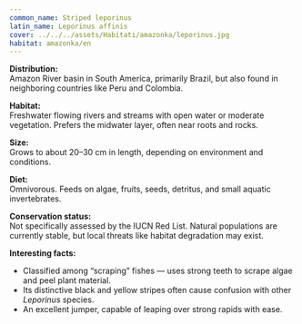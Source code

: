 ```yaml
---
common_name: Striped leporinus
latin_name: Leporinus affinis
cover: ../../../assets/Habitati/amazonka/leporinus.jpg
habitat: amazonka/en
--- 
```

**Distribution:**  
Amazon River basin in South America, primarily Brazil, but also found in neighboring countries like Peru and Colombia.

**Habitat:**  
Freshwater flowing rivers and streams with open water or moderate vegetation. Prefers the midwater layer, often near roots and rocks.

**Size:**  
Grows to about 20–30 cm in length, depending on environment and conditions.

**Diet:**  
Omnivorous. Feeds on algae, fruits, seeds, detritus, and small aquatic invertebrates.

**Conservation status:**  
Not specifically assessed by the IUCN Red List. Natural populations are currently stable, but local threats like habitat degradation may exist.

**Interesting facts:**  
- Classified among “scraping” fishes — uses strong teeth to scrape algae and peel plant material.  
- Its distinctive black and yellow stripes often cause confusion with other *Leporinus* species.  
- An excellent jumper, capable of leaping over strong rapids with ease.
